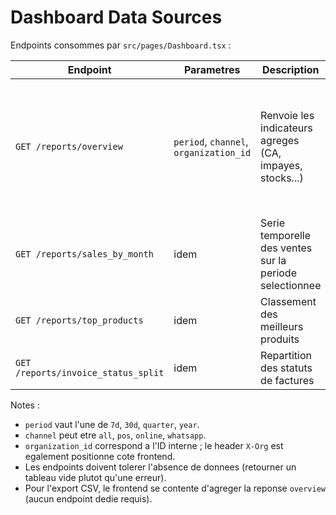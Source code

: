 # Dashboard Data Sources

Endpoints consommes par `src/pages/Dashboard.tsx` :

| Endpoint | Parametres | Description | Format attendu |
|----------|------------|-------------|----------------|
| `GET /reports/overview` | `period`, `channel`, `organization_id` | Renvoie les indicateurs agreges (CA, impayes, stocks...) | Objet `{ mtd_revenue: number, unpaid_total: number, active_products: number, low_stock_count: number, conversion_rate?: number, avg_invoice_value?: number }` |
| `GET /reports/sales_by_month` | idem | Serie temporelle des ventes sur la periode selectionnee | Tableau `[{ month: string, revenue: number }]` |
| `GET /reports/top_products` | idem | Classement des meilleurs produits | Tableau `[{ name: string, revenue: number }]` |
| `GET /reports/invoice_status_split` | idem | Repartition des statuts de factures | Tableau `[{ status: string, value: number }]` |

Notes :
- `period` vaut l'une de `7d`, `30d`, `quarter`, `year`.
- `channel` peut etre `all`, `pos`, `online`, `whatsapp`.
- `organization_id` correspond a l'ID interne ; le header `X-Org` est egalement positionne cote frontend.
- Les endpoints doivent tolerer l'absence de donnees (retourner un tableau vide plutot qu'une erreur).
- Pour l'export CSV, le frontend se contente d'agreger la reponse `overview` (aucun endpoint dedie requis).

